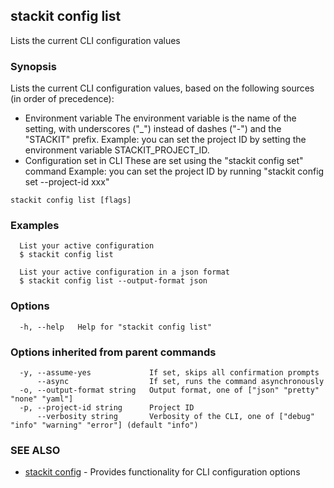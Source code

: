 ## stackit config list

Lists the current CLI configuration values

### Synopsis

Lists the current CLI configuration values, based on the following sources (in order of precedence):
- Environment variable
  The environment variable is the name of the setting, with underscores ("_") instead of dashes ("-") and the "STACKIT" prefix.
  Example: you can set the project ID by setting the environment variable STACKIT_PROJECT_ID.
- Configuration set in CLI
  These are set using the "stackit config set" command
  Example: you can set the project ID by running "stackit config set --project-id xxx"

```
stackit config list [flags]
```

### Examples

```
  List your active configuration
  $ stackit config list

  List your active configuration in a json format
  $ stackit config list --output-format json
```

### Options

```
  -h, --help   Help for "stackit config list"
```

### Options inherited from parent commands

```
  -y, --assume-yes             If set, skips all confirmation prompts
      --async                  If set, runs the command asynchronously
  -o, --output-format string   Output format, one of ["json" "pretty" "none" "yaml"]
  -p, --project-id string      Project ID
      --verbosity string       Verbosity of the CLI, one of ["debug" "info" "warning" "error"] (default "info")
```

### SEE ALSO

* [stackit config](./stackit_config.md)	 - Provides functionality for CLI configuration options

